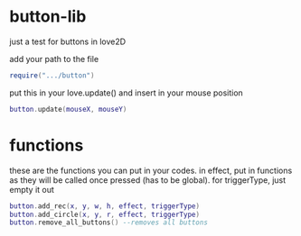 # button-lib
just a test for buttons in love2D

add your path to the file
```lua
require(".../button")
```
put this in your love.update() and insert in your mouse position
```lua
button.update(mouseX, mouseY)
```
# functions
these are the functions you can put in your codes. in effect, put in functions as they will be called once pressed (has to be global). for triggerType, just empty it out
```lua
button.add_rec(x, y, w, h, effect, triggerType)
button.add_circle(x, y, r, effect, triggerType)
button.remove_all_buttons() --removes all buttons
```

